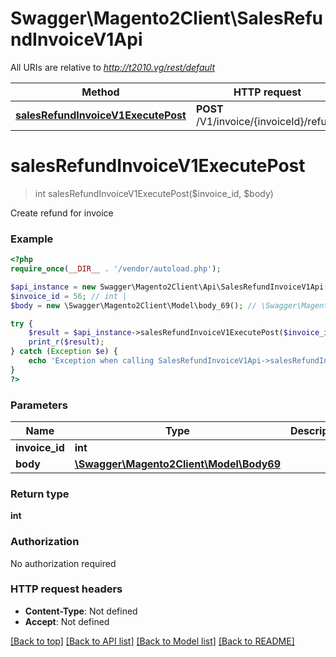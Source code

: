 # Swagger\Magento2Client\SalesRefundInvoiceV1Api

All URIs are relative to *http://t2010.vg/rest/default*

Method | HTTP request | Description
------------- | ------------- | -------------
[**salesRefundInvoiceV1ExecutePost**](SalesRefundInvoiceV1Api.md#salesRefundInvoiceV1ExecutePost) | **POST** /V1/invoice/{invoiceId}/refund | 


# **salesRefundInvoiceV1ExecutePost**
> int salesRefundInvoiceV1ExecutePost($invoice_id, $body)



Create refund for invoice

### Example
```php
<?php
require_once(__DIR__ . '/vendor/autoload.php');

$api_instance = new Swagger\Magento2Client\Api\SalesRefundInvoiceV1Api();
$invoice_id = 56; // int | 
$body = new \Swagger\Magento2Client\Model\body_69(); // \Swagger\Magento2Client\Model\Body69 | 

try {
    $result = $api_instance->salesRefundInvoiceV1ExecutePost($invoice_id, $body);
    print_r($result);
} catch (Exception $e) {
    echo 'Exception when calling SalesRefundInvoiceV1Api->salesRefundInvoiceV1ExecutePost: ', $e->getMessage(), PHP_EOL;
}
?>
```

### Parameters

Name | Type | Description  | Notes
------------- | ------------- | ------------- | -------------
 **invoice_id** | **int**|  |
 **body** | [**\Swagger\Magento2Client\Model\Body69**](../Model/body_69.md)|  | [optional]

### Return type

**int**

### Authorization

No authorization required

### HTTP request headers

 - **Content-Type**: Not defined
 - **Accept**: Not defined

[[Back to top]](#) [[Back to API list]](../../README.md#documentation-for-api-endpoints) [[Back to Model list]](../../README.md#documentation-for-models) [[Back to README]](../../README.md)

